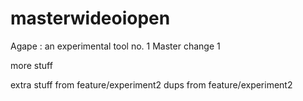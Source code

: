 # masterwideoiopen
Agape : an experimental tool no. 1 Master change 1

more stuff

extra stuff from feature/experiment2
dups from feature/experiment2
